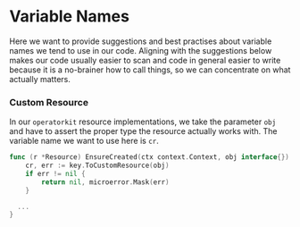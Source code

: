 # Variable Names

Here we want to provide suggestions and best practises about variable names we
tend to use in our code. Aligning with the suggestions below makes our code
usually easier to scan and code in general easier to write because it is a
no-brainer how to call things, so we can concentrate on what actually matters.

### Custom Resource

In our `operatorkit` resource implementations, we take the parameter `obj`
and have to assert the proper type the resource actually works with. The
variable name we want to use here is `cr`.

```go
func (r *Resource) EnsureCreated(ctx context.Context, obj interface{}) error {
	cr, err := key.ToCustomResource(obj)
	if err != nil {
		return nil, microerror.Mask(err)
	}

  ...
}
```

